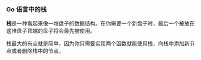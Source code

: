 ### Go 语言中的栈

**栈**是一种看起来像一堆盘子的数据结构。在你需要一个新盘子时，最后一个被放在这堆盘子顶端的盘子将会最先被使用。

栈最大的有点就是简单，因为你只需要实现两个函数就能使用栈，向栈中添加新节点或者删除栈中的节点。
